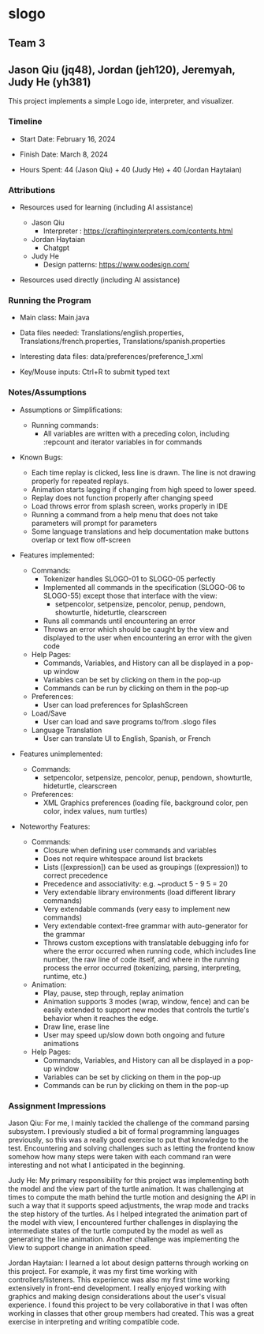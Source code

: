 # slogo

## Team 3

## Jason Qiu (jq48), Jordan (jeh120), Jeremyah, Judy He (yh381)

This project implements a simple Logo ide, interpreter, and visualizer.

### Timeline

* Start Date: February 16, 2024

* Finish Date: March 8, 2024

* Hours Spent: 44 (Jason Qiu) + 40 (Judy He) + 40 (Jordan Haytaian)

### Attributions

* Resources used for learning (including AI assistance)
    * Jason Qiu
        * Interpreter : https://craftinginterpreters.com/contents.html
    * Jordan Haytaian
        * Chatgpt
    * Judy He
        * Design patterns: https://www.oodesign.com/

* Resources used directly (including AI assistance)

### Running the Program

* Main class: Main.java

* Data files needed: Translations/english.properties, Translations/french.properties,
  Translations/spanish.properties

* Interesting data files: data/preferences/preference_1.xml

* Key/Mouse inputs: Ctrl+R to submit typed text

### Notes/Assumptions

* Assumptions or Simplifications:
    * Running commands:
        * All variables are written with a preceding colon, including :repcount and iterator
          variables in for commands

* Known Bugs:
    * Each time replay is clicked, less line is drawn. The line is not drawing properly for repeated replays.
    * Animation starts lagging if changing from high speed to lower speed.
    * Replay does not function properly after changing speed
    * Load throws error from splash screen, works properly in IDE
    * Running a command from a help menu that does not take parameters will prompt for parameters
    * Some language translations and help documentation make buttons overlap or text flow off-screen

* Features implemented:
    * Commands:
        * Tokenizer handles SLOGO-01 to SLOGO-05 perfectly
        * Implemented all commands in the specification (SLOGO-06 to SLOGO-55) except those that
          interface with the view:
            * setpencolor, setpensize, pencolor, penup, pendown, showturtle, hideturtle, clearscreen
        * Runs all commands until encountering an error
        * Throws an error which should be caught by the view and displayed to the user when
          encountering an error with the given code
    * Help Pages:
        * Commands, Variables, and History can all be displayed in a pop-up window
        * Variables can be set by clicking on them in the pop-up
        * Commands can be run by clicking on them in the pop-up
    * Preferences:
        * User can load preferences for SplashScreen
    * Load/Save
        * User can load and save programs to/from .slogo files
    * Language Translation
        * User can translate UI to English, Spanish, or French

* Features unimplemented:
    * Commands:
        * setpencolor, setpensize, pencolor, penup, pendown, showturtle, hideturtle, clearscreen
    * Preferences:
        * XML Graphics preferences (loading file, background color, pen color, index values, num
          turtles)

* Noteworthy Features:
    * Commands:
        * Closure when defining user commands and variables
        * Does not require whitespace around list brackets
        * Lists ([expression]) can be used as groupings ((expression)) to correct precedence
        * Precedence and associativity: e.g. ~product 5 - 9 5 = 20
        * Very extendable library environments (load different library commands)
        * Very extendable commands (very easy to implement new commands)
        * Very extendable context-free grammar with auto-generator for the grammar
        * Throws custom exceptions with translatable debugging info for where the error occurred
          when running code, which includes line number, the raw line of code itself, and where in
          the running process the error occurred (tokenizing, parsing, interpreting, runtime, etc.)
    * Animation:
        * Play, pause, step through, replay animation
        * Animation supports 3 modes (wrap, window, fence) and can be easily extended to support new
          modes that controls the turtle's behavior when it reaches the edge.
        * Draw line, erase line
        * User may speed up/slow down both ongoing and future animations
    * Help Pages:
        * Commands, Variables, and History can all be displayed in a pop-up window
        * Variables can be set by clicking on them in the pop-up
        * Commands can be run by clicking on them in the pop-up

### Assignment Impressions

Jason Qiu: For me, I mainly tackled the challenge of the command parsing subsystem. I previously
studied a bit of formal programming languages previously, so this was a really good exercise to put
that knowledge to the test. Encountering and solving challenges such as letting the frontend know
somehow how many steps were taken with each command ran were interesting and not what I anticipated
in the beginning.

Judy He: My primary responsibility for this project was implementing both the model and the view
part of the turtle animation. It was challenging at times to compute the math behind the turtle
motion and designing the API in such a way that it supports speed adjustments, the wrap mode and
tracks the step history of the turtles. As I helped integrated the animation part of the model with
view, I encountered further challenges in displaying the intermediate states of the turtle computed
by the model as well as generating the line animation. Another challenge was implementing the View
to support change in animation speed.

Jordan Haytaian: I learned a lot about design patterns through working on this project. For example,
it was my first time working with controllers/listeners. This experience was also my first time
working extensively in front-end development. I really enjoyed working with graphics and making
design considerations about the user's visual experience. I found this project to be very
collaborative in that I was often working in classes that other group members had created. This was
a great exercise in interpreting and writing compatible code.
